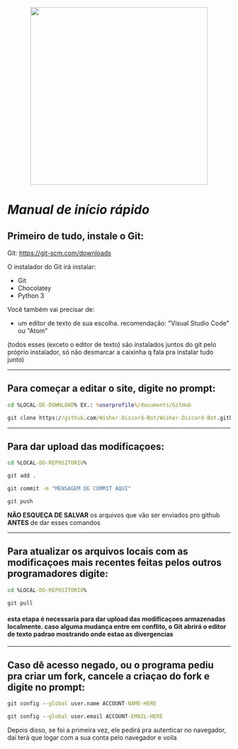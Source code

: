 <a href="https://wisher-discord-bot.github.io/"><p align="center"><img width="400px" src="https://cdn.discordapp.com/attachments/796511540777582632/834079721905192960/20ffee02-798d-44b4-8fed-d1fcc6ef5c21.png"></a>

# _Manual de início rápido_

## Primeiro de tudo, instale o Git:
Git: https://git-scm.com/downloads

O instalador do Git irá instalar:
 - Git
 - Chocolatey
 - Python 3

Você também vai precisar de:
 - um editor de texto de sua escolha.
recomendação: "Visual Studio Code" ou "Atom"

(todos esses (exceto o editor de texto) são instalados juntos do git pelo próprio instalador, só não desmarcar a caixinha q fala pra instalar tudo junto)

---

## Para começar a editar o site, digite no prompt:
```bat
cd %LOCAL-DE-DOWNLOAD% EX.: %userprofile%/documents/GitHub

git clone https://github.com/Wisher-Discord-Bot/Wisher-Discord-Bot.github.io.git
```

---

## Para dar upload das modificaçoes:
```bat
cd %LOCAL-DO-REPOSITORIO%

git add .

git commit -m "MENSAGEM DE COMMIT AQUI"

git push
```
**NÃO ESQUEÇA DE SALVAR** os arquivos que vão ser enviados pro github **ANTES** de dar esses comandos

---

## Para atualizar os arquivos locais com as modificaçoes mais recentes feitas pelos outros programadores digite:
```bat
cd %LOCAL-DO-REPOSITORIO%

git pull
```
#### esta etapa é necessaria para dar upload das modificaçoes armazenadas localmente. caso alguma mudança entre em conflito, o Git abrirá o editor de texto padrao mostrando onde estao as divergencias

---

## Caso dê acesso negado, ou o programa pediu pra criar um fork, cancele a criaçao do fork e digite no prompt:
```bat
git config --global user.name ACCOUNT-NAME-HERE

git config --global user.email ACCOUNT-EMAIL-HERE
```
Depois disso, se foi a primeira vez, ele pedirá pra autenticar no navegador, daí terá que logar com a sua conta pelo navegador e voila
